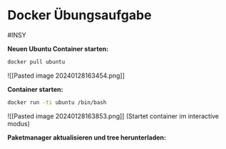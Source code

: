 # Docker Übungsaufgabe
#INSY 

**Neuen Ubuntu Container starten:**
```bash
docker pull ubuntu
```

![[Pasted image 20240128163454.png]]

**Container starten:**
```bash
docker run -ti ubuntu /bin/bash
```

![[Pasted image 20240128163853.png]]
(Startet container im interactive modus)


**Paketmanager aktualisieren und tree herunterladen:**
```bash
```